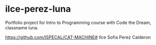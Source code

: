 # ilce-perez-luna
Portfolio project for Intro to Programming course with Code the Dream, classname luna.

https://github.com/ISPECAL/CAT-MACHINE#
Ilce Sofia Perez Calderon
